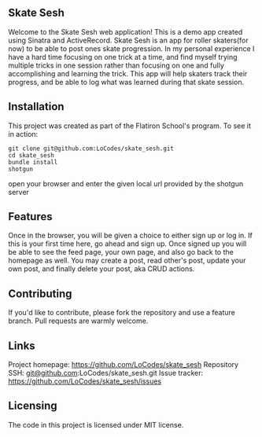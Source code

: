 
## Skate Sesh

Welcome to the Skate Sesh web application! This is a demo app created using Sinatra and ActiveRecord. Skate Sesh is an app for roller skaters(for now) to be able to post ones skate progression. In my personal experience I have a hard time focusing on one trick at a time, and find myself trying multiple tricks in one session rather than focusing on one and fully accomplishing and learning the trick. This app will help skaters track their progress, and be able to log what was learned during that skate session. 


## Installation

This project was created as part of the Flatiron School's program. To see it in action:

```
git clone git@github.com:LoCodes/skate_sesh.git
cd skate_sesh
bundle install 
shotgun
```

open your browser and enter the given local url provided by the shotgun server


## Features

Once in the browser, you will be given a choice to either sign up or log in. If this is your first time here, go ahead and sign up. Once signed up you will be able to see the feed page, your own page, and also go back to the homepage as well. You may create a post, read other's post, update your own post, and finally delete your post, aka CRUD actions. 


## Contributing 

If you'd like to contribute, please fork the repository and use a feature branch. Pull requests are warmly welcome.


## Links

Project homepage: https://github.com/LoCodes/skate_sesh
Repository SSH: git@github.com:LoCodes/skate_sesh.git 
Issue tracker: https://github.com/LoCodes/skate_sesh/issues


## Licensing 

The code in this project is licensed under MIT license.